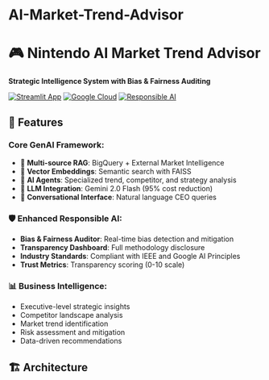 # AI-Market-Trend-Advisor
# 🎮 Nintendo AI Market Trend Advisor

**Strategic Intelligence System with Bias & Fairness Auditing**

[![Streamlit App](https://static.streamlit.io/badges/streamlit_badge_black_white.svg)](https://ai-market-trend-advisor.streamlit.app/)
[![Google Cloud](https://img.shields.io/badge/Google%20Cloud-Vertex%20AI-4285f4)](https://cloud.google.com/vertex-ai)
[![Responsible AI](https://img.shields.io/badge/Responsible%20AI-Bias%20Audited-green)](https://ai.google/responsibilities/responsible-ai-practices/)

## 🚀 **Features**

### **Core GenAI Framework:**
- 🔧 **Multi-source RAG**: BigQuery + External Market Intelligence
- 🧮 **Vector Embeddings**: Semantic search with FAISS
- 🤖 **AI Agents**: Specialized trend, competitor, and strategy analysis
- 🧠 **LLM Integration**: Gemini 2.0 Flash (95% cost reduction)
- 💬 **Conversational Interface**: Natural language CEO queries

### **🛡️ Enhanced Responsible AI:**
- **Bias & Fairness Auditor**: Real-time bias detection and mitigation
- **Transparency Dashboard**: Full methodology disclosure
- **Industry Standards**: Compliant with IEEE and Google AI Principles
- **Trust Metrics**: Transparency scoring (0-10 scale)

### **📊 Business Intelligence:**
- Executive-level strategic insights
- Competitor landscape analysis
- Market trend identification
- Risk assessment and mitigation
- Data-driven recommendations

## 🏗️ **Architecture**
